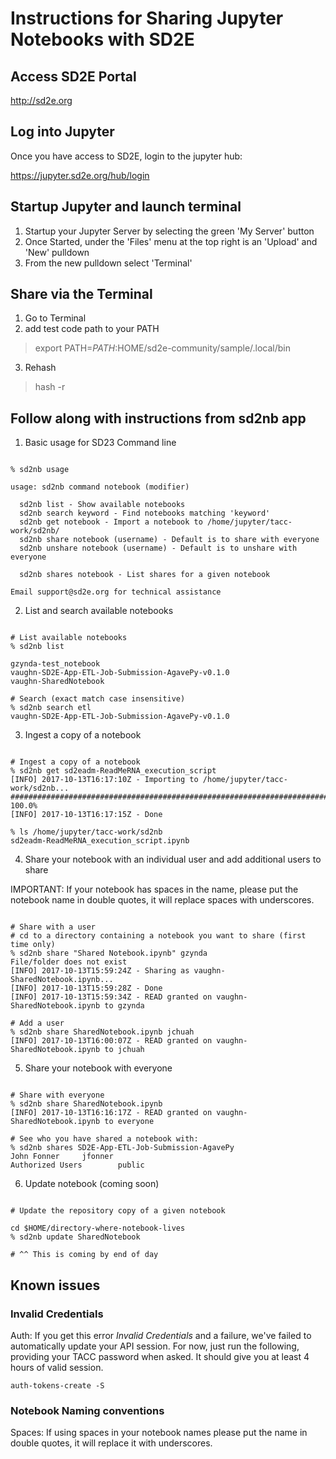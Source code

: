 # Instructions for Sharing Jupyter Notebooks with SD2E

## Access SD2E Portal

http://sd2e.org

## Log into Jupyter

Once you have access to SD2E, login to the jupyter hub:

https://jupyter.sd2e.org/hub/login

## Startup Jupyter and launch terminal

1. Startup your Jupyter Server by selecting the green 'My Server' button
2. Once Started, under the 'Files' menu at the top right is an 'Upload' and 'New' pulldown
3. From the new pulldown select 'Terminal'

## Share via the Terminal

1. Go to Terminal
2. add test code path to your PATH

> export PATH=$PATH:$HOME/sd2e-community/sample/.local/bin

3. Rehash

> hash -r

## Follow along with instructions from sd2nb app

1. Basic usage for SD23 Command line 

```shell

% sd2nb usage

usage: sd2nb command notebook (modifier)                                                                                            
                                                                                                                                    
  sd2nb list - Show available notebooks                                                                                             
  sd2nb search keyword - Find notebooks matching 'keyword'                                                                          
  sd2nb get notebook - Import a notebook to /home/jupyter/tacc-work/sd2nb/                                                          
  sd2nb share notebook (username) - Default is to share with everyone                                                               
  sd2nb unshare notebook (username) - Default is to unshare with everyone                                                           
                                                                                                                                    
  sd2nb shares notebook - List shares for a given notebook                                                                          
                                                                                                                                    
Email support@sd2e.org for technical assistance 
```
2. List and search available notebooks

```shell

# List available notebooks
% sd2nb list                                                                                    

gzynda-test_notebook                                                                                                                
vaughn-SD2E-App-ETL-Job-Submission-AgavePy-v0.1.0                                                                                   
vaughn-SharedNotebook  

# Search (exact match case insensitive)
% sd2nb search etl
vaughn-SD2E-App-ETL-Job-Submission-AgavePy-v0.1.0 
```

3. Ingest a copy of a notebook

```shell

# Ingest a copy of a notebook
% sd2nb get sd2eadm-ReadMeRNA_execution_script
[INFO] 2017-10-13T16:17:10Z - Importing to /home/jupyter/tacc-work/sd2nb...                                                         
######################################################################### 100.0%
[INFO] 2017-10-13T16:17:15Z - Done   

% ls /home/jupyter/tacc-work/sd2nb
sd2eadm-ReadMeRNA_execution_script.ipynb
```

4. Share your notebook with an individual user and add additional users to share

IMPORTANT: If your notebook has spaces in the name, please put the notebook name in double quotes, it will replace spaces with underscores.

```shell

# Share with a user
# cd to a directory containing a notebook you want to share (first time only)
% sd2nb share "Shared Notebook.ipynb" gzynda                                                       
File/folder does not exist                                                                                                          
[INFO] 2017-10-13T15:59:24Z - Sharing as vaughn-SharedNotebook.ipynb...                                                             
[INFO] 2017-10-13T15:59:28Z - Done                                                                                                  
[INFO] 2017-10-13T15:59:34Z - READ granted on vaughn-SharedNotebook.ipynb to gzynda 

# Add a user
% sd2nb share SharedNotebook.ipynb jchuah                                                       
[INFO] 2017-10-13T16:00:07Z - READ granted on vaughn-SharedNotebook.ipynb to jchuah
```
5. Share your notebook with everyone

```shell

# Share with everyone
% sd2nb share SharedNotebook.ipynb
[INFO] 2017-10-13T16:16:17Z - READ granted on vaughn-SharedNotebook.ipynb to everyone

# See who you have shared a notebook with:
% sd2nb shares SD2E-App-ETL-Job-Submission-AgavePy                                                          
John Fonner     jfonner                                                                                                             
Authorized Users        public                                                                                                              
```

6. Update notebook (coming soon)

```shell

# Update the repository copy of a given notebook

cd $HOME/directory-where-notebook-lives
% sd2nb update SharedNotebook

# ^^ This is coming by end of day

```

## Known issues

### Invalid Credentials ###

Auth: If you get this error *Invalid Credentials* and a failure, we've failed to automatically update your API session. For now, just run the following, providing your TACC password when asked. It should give you at least 4 hours of valid session.

```shell
auth-tokens-create -S
```

### Notebook Naming conventions ###

Spaces: If using spaces in your notebook names please put the name in double quotes, it will replace it with underscores.

